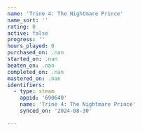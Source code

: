 ```yaml
---
name: 'Trine 4: The Nightmare Prince'
name_sort: ''
rating: 0
active: false
progress: ''
hours_played: 0
purchased_on: .nan
started_on: .nan
beaten_on: .nan
completed_on: .nan
mastered_on: .nan
identifiers:
  - type: steam
    appid: '690640'
    name: 'Trine 4: The Nightmare Prince'
    synced_on: '2024-08-30'

---
```

